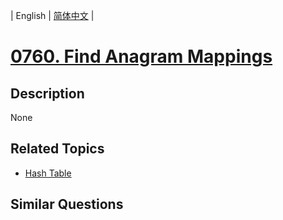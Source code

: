 
| English | [简体中文](README.md) |
# [0760. Find Anagram Mappings](https://leetcode-cn.com/problems/find-anagram-mappings/)
## Description
None
## Related Topics
- [Hash Table](https://leetcode-cn.com/tag/hash-table)
## Similar Questions

